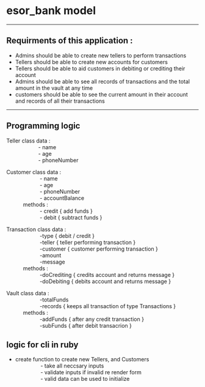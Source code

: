 # esor_bank model
---
## Requirments of this application :
- Admins should be able to create new tellers to perform transactions 
- Tellers should be able to create new accounts for customers 
- Tellers should be able to aid customers in debiting or crediting their account 
- Admins should be able to see all records of transactions and the total amount in the vault at any time 
- customers should be able to see the current amount in their account and records of all their transactions 
---
## Programming logic
Teller class data : </br>
&ensp; &ensp; &ensp; &ensp; &ensp; &ensp; &ensp; &ensp;- name  </br>
&ensp; &ensp; &ensp; &ensp; &ensp; &ensp; &ensp; &ensp;- age  </br>
&ensp; &ensp; &ensp; &ensp; &ensp; &ensp; &ensp; &ensp;- phoneNumber  </br>
                     
Customer class data :  </br>
&ensp; &ensp; &ensp; &ensp; &ensp; &ensp; &ensp; &ensp; - name </br>
&ensp; &ensp; &ensp; &ensp; &ensp; &ensp; &ensp; &ensp; - age </br>
&ensp; &ensp; &ensp; &ensp; &ensp; &ensp; &ensp; &ensp; - phoneNumber </br>
&ensp; &ensp; &ensp; &ensp; &ensp; &ensp; &ensp; &ensp; - accountBalance </br> 
&ensp; &ensp; &ensp; &ensp; methods : </br>
&ensp; &ensp; &ensp; &ensp; &ensp; &ensp; &ensp; &ensp; - credit { add funds } </br>
&ensp; &ensp; &ensp; &ensp; &ensp; &ensp; &ensp; &ensp; - debit  { subtract funds } </br>
                 
Transaction class data : </br>
&ensp; &ensp; &ensp; &ensp; &ensp; &ensp; &ensp; &ensp; -type { debit / credit } </br>
&ensp; &ensp; &ensp; &ensp; &ensp; &ensp; &ensp; &ensp; -teller { teller performing transaction } </br>
&ensp; &ensp; &ensp; &ensp; &ensp; &ensp; &ensp; &ensp; -customer { customer performing transaction } </br>
&ensp; &ensp; &ensp; &ensp; &ensp; &ensp; &ensp; &ensp; -amount </br>
&ensp; &ensp; &ensp; &ensp; &ensp; &ensp; &ensp; &ensp; -message </br>
&ensp; &ensp; &ensp; &ensp; methods : </br>
&ensp; &ensp; &ensp; &ensp; &ensp; &ensp; &ensp; &ensp; -doCrediting { credits account and returns message } </br>
&ensp; &ensp; &ensp; &ensp; &ensp; &ensp; &ensp; &ensp; -doDebiting { debits account and returns message } </br>
                         
Vault class data : </br>
&ensp; &ensp; &ensp; &ensp; &ensp; &ensp; &ensp; &ensp; -totalFunds </br>
&ensp; &ensp; &ensp; &ensp; &ensp; &ensp; &ensp; &ensp; -records { keeps all transaction of type Transactions } </br>
&ensp; &ensp; &ensp; &ensp; methods : </br>
&ensp; &ensp; &ensp; &ensp; &ensp; &ensp; &ensp; &ensp; -addFunds { after any credit transaction } </br>
&ensp; &ensp; &ensp; &ensp; &ensp; &ensp; &ensp; &ensp; -subFunds { after debit transacrion } </br>
                     
## logic for cli in ruby
 - create function to create new Tellers, and Customers </br>
 &ensp; &ensp; &ensp; &ensp; &ensp; &ensp; - take all neccsary inputs </br>
 &ensp; &ensp; &ensp; &ensp; &ensp; &ensp; - validate inputs if invalid re render form  </br>
 &ensp; &ensp; &ensp; &ensp; &ensp; &ensp; -  valid data can be used to initialize 
 
